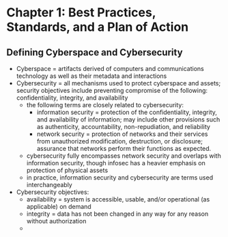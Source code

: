 # Chapter 1: Best Practices, Standards, and a Plan of Action

## Defining Cyberspace and Cybersecurity

- Cyberspace = artifacts derived of computers and communications technology as well as their metadata and interactions
- Cybersecurity = all mechanisms used to protect cyberspace and assets; security objectives include preventing compromise of the following: confidentiality, integrity, and availability 
    - the following terms are closely related to cybersecurity:
        - information security = protection of the confidentiality, integrity, and availability of information; may include other provisions such as authenticity, accountability, non-repudiation, and reliability
        - network security = protection of networks and their services from unauthorized modification, destruction, or disclosure; assurance that networks perform their functions as expected.
    - cybersecurity fully encompasses network security and overlaps with information security, though infosec has a heavier emphasis on protection of physical assets
    - in practice, information security and cybersecurity are terms used interchangeably
- Cybersecurity objectives:
    - availability = system is accessible, usable, and/or operational (as applicable) on demand
    - integrity = data has not been changed in any way for any reason without authorization
    - 